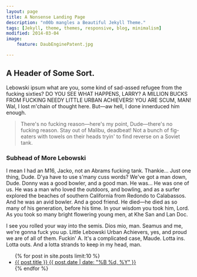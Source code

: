 ```yaml
---
layout: page
title: A Nonsense Landing Page
description: "n00b mangles a Beautiful Jekyll Theme."
tags: [Jekyll, theme, themes, responsive, blog, minimalism]
modified: 2014-03-04
image:
    feature: DaubEnginePatent.jpg

---
```


## A Header of Some Sort. 
Lebowski ipsum what are you, some kind of sad-assed refugee from the fucking sixties? DO YOU SEE WHAT HAPPENS, LARRY? A MILLION BUCKS FROM FUCKING NEEDY LITTLE URBAN ACHIEVERS! YOU ARE SCUM, MAN! Wal, I lost m'chain of thought here. But—aw hell, I done innerduced him enough.  

> There's no fucking reason—here's my point, Dude—there's no fucking reason. Stay out of Malibu, deadbeat! Not a bunch of fig-eaters with towels on their heads tryin' to find reverse on a Soviet tank.

### Subhead of More Lebowski

I mean I had an M16, Jacko, not an Abrams fucking tank. Thankie… Just one thing, Dude. D'ya have to use s'many cuss words? We've got a man down, Dude. Donny was a good bowler, and a good man. He was… He was one of us. He was a man who loved the outdoors, and bowling, and as a surfer explored the beaches of southern California from Redondo to Calabassos. And he was an avid bowler. And a good friend. He died—he died as so many of his generation, before his time. In your wisdom you took him, Lord. As you took so many bright flowering young men, at Khe San and Lan Doc.

I see you rolled your way into the semis. Dios mio, man. Seamus and me, we're gonna fuck you up.  Little Lebowski Urban Achievers, yes, and proud we are of all of them. Fuckin' A. It's a complicated case, Maude. Lotta ins. Lotta outs. And a lotta strands to keep in my head, man.

<ul class="post-list">
{% for post in site.posts limit:10 %} 
  <li><article><a href="{{ site.url }}{{ post.url }}">{{ post.title }} <span class="entry-date"><time datetime="{{ post.date | date_to_xmlschema }}">{{ post.date | date: "%B %d, %Y" }}</time></span></a></article></li>
{% endfor %}
</ul>